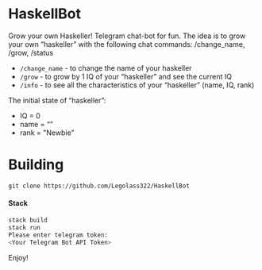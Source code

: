 # HaskellBot
Grow your own Haskeller!
Telegram chat-bot for fun. The idea is to grow your own ”haskeller” with the following chat commands: /change_name, /grow, /status
- `/change_name` - to change the name of your haskeller
- `/grow` - to grow by 1 IQ of your “haskeller” and see the current IQ
- `/info` - to see all the characteristics of your “haskeller” (name, IQ, rank)
<p>The initial state of “haskeller”:</p>
    <ul>
  <li>IQ = 0</li>
  <li>name = “”</li>
  <li>rank = "Newbie"</li>
    </ul>


# Building
```
git clone https://github.com/Legolass322/HaskellBot
```
#### Stack 
```sh
stack build
stack run
Please enter telegram token:
<Your Telegram Bot API Token>
```
Enjoy!
